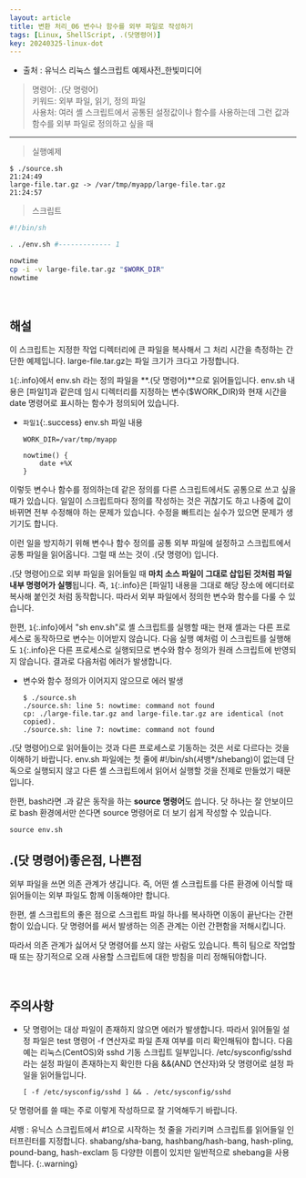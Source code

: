 ```yaml
---
layout: article
title: 변환 처리_06 변수나 함수를 외부 파일로 작성하기
tags: [Linux, ShellScript, .(닷명령어)]
key: 20240325-linux-dot
---
```


- 출처 : 유닉스 리눅스 쉘스크립트 예제사전_한빛미디어

> 명령어: .(닷 명령어)  
> 키워드: 외부 파일, 읽기, 정의 파일  
> 사용처: 여러 셸 스크립트에서 공통된 설정값이나 함수를 사용하는데 그런 값과 함수를 외부 파일로 정의하고 싶을 때

--- 

> 실행예제

```
$ ./source.sh
21:24:49
large-file.tar.gz -> /var/tmp/myapp/large-file.tar.gz
21:24:57
```

> 스크립트

```bash
#!/bin/sh

. ./env.sh #------------- 1

nowtime
cp -i -v large-file.tar.gz "$WORK_DIR"
nowtime
```

&nbsp;
&nbsp;

## **해설**

이 스크립트는 지정한 작업 디렉터리에 큰 파일을 복사해서 그 처리 시간을 측정하는 간단한 예제입니다. large-file.tar.gz는 파일 크기가 크다고 가정합니다.

`1`{:.info}에서 env.sh 라는 정의 파일을 **.(닷 명령어)**으로 읽어들입니다. env.sh 내용은 [파일1]과 같은데 임시 디렉터리를 지정하는 변수($WORK_DIR)와 현재 시간을 date 명령어로 표시하는 함수가 정의되어 있습니다.

- `파일1`{:.success} env.sh 파일 내용

  ```
  WORK_DIR=/var/tmp/myapp

  nowtime() {
      date +%X
  }
  ```

이렇듯 변수나 함수를 정의하는데 같은 정의를 다른 스크립트에서도 공통으로 쓰고 싶을 때가 있습니다. 일일이 스크립트마다 정의를 작성하는 것은 귀찮기도 하고 나중에 값이 바뀌면 전부 수정해야 하는 문제가 있습니다. 수정을 빠트리는 실수가 있으면 문제가 생기기도 합니다.

이런 일을 방지하기 위해 변수나 함수 정의를 공통 외부 파일에 설정하고 스크립트에서 공통 파일을 읽어옵니다. 그럴 때 쓰는 것이 .(닷 명령어) 입니다.

.(닷 명령어)으로 외부 파일을 읽어들일 때 **마치 소스 파일이 그대로 삽입된 것처럼 파일 내부 명령어가 실행**됩니다. 즉, `1`{:.info}은 [파일1] 내용을 그대로 해당 장소에 에디터로 복사해 붙인것 처럼 동작합니다. 따라서 외부 파일에서 정의한 변수와 함수를 다룰 수 있습니다.

한편, `1`{:.info}에서 "sh env.sh"로 셸 스크립트를 실행할 때는 현재 셸과는 다른 프로세스로 동작하므로 변수는 이어받지 않습니다. 다음 실행 예처럼 이 스크립트를 실행해도 `1`{:.info}은 다른 프로세스로 실행되므로 변수와 함수 정의가 원래 스크립트에 반영되지 않습니다. 결과로 다음처럼 에러가 발생합니다.

- 변수와 함수 정의가 이어지지 않으므로 에러 발생

    ```
    $ ./source.sh
    ./source.sh: line 5: nowtime: command not found
    cp: ./large-file.tar.gz and large-file.tar.gz are identical (not copied).
    ./source.sh: line 7: nowtime: command not found
    ```

.(닷 명령어)으로 읽어들이는 것과 다른 프로세스로 기동하는 것은 서로 다르다는 것을 이해하기 바랍니다. env.sh 파일에는 첫 줄에 #!/bin/sh(셔뱅*/shebang)이 없는데 단독으로 실행되지 않고 다른 셸 스크립트에서 읽어서 실행할 것을 전제로 만들었기 때문입니다.

한편, bash라면 .과 같은 동작을 하는 **source 명령어**도 씁니다. 닷 하나는 잘 안보이므로 bash 환경에서만 쓴다면 source 명령어로 더 보기 쉽게 작성할 수 있습니다.

```
source env.sh
```

## **.(닷 명령어)좋은점, 나쁜점**

외부 파일을 쓰면 의존 관계가 생깁니다. 즉, 어떤 셸 스크립트를 다른 환경에 이식할 때 읽어들이는 외부 파일도 함께 이동해야만 합니다.

한편, 셸 스크립트의 좋은 점으로 스크립트 파일 하나를 복사하면 이동이 끝난다는 간편함이 있습니다. 닷 명령어를 써서 발생하는 의존 관계는 이런 간편함을 저해시킵니다.

따라서 의존 관계가 싫어서 닷 명령어를 쓰지 않는 사람도 있습니다. 특히 팀으로 작업할 때 또는 장기적으로 오래 사용할 스크립트에 대한 방침을 미리 정해둬야합니다.

&nbsp;
&nbsp;

## **주의사항**

- 닷 명령어는 대상 파일이 존재하지 않으면 에러가 발생합니다. 따라서 읽어들일 설정 파일은 test 명령어 -f 연산자로 파일 존재 여부를 미리 확인해둬야 합니다. 다음 예는 리눅스(CentOS)와 sshd 기동 스크립트 일부입니다. /etc/sysconfig/sshd 라는 설정 파일이 존재하는지 확인한 다음 &&(AND 연산자)와 닷 명령어로 설정 파일을 읽어들입니다.

  ```
  [ -f /etc/sysconfig/sshd ] && . /etc/sysconfig/sshd
  ```

닷 명령어를 쓸 때는 주로 이렇게 작성하므로 잘 기억해두기 바랍니다.

셔뱅 : 유닉스 스크립트에서 #1으로 시작하는 첫 줄을 가리키며 스크립트를 읽어들일 인터프린터를 지정합니다. shabang/sha-bang, hashbang/hash-bang, hash-pling, pound-bang, hash-exclam 등 다양한 이름이 있지만 일반적으로 shebang을 사용합니다.
{:.warning}